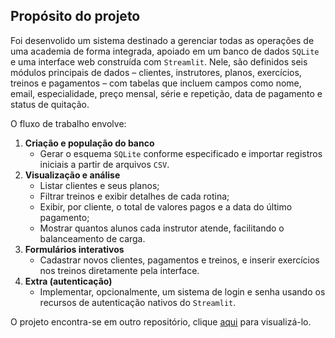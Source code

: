 <h2>Propósito do projeto</h2>

<p>Foi desenvolido um sistema destinado a gerenciar todas as operações de uma academia de forma integrada, apoiado em um banco de dados <code>SQLite</code> e uma interface web construída com <code>Streamlit</code>. Nele, são definidos seis módulos principais de dados – clientes, instrutores, planos, exercícios, treinos e pagamentos – com tabelas que incluem campos como nome, email, especialidade, preço mensal, série e repetição, data de pagamento e status de quitação.</p>

<p>O fluxo de trabalho envolve:</p>

<ol>
	<li>
		<strong>Criação e população do banco</strong>
		<ul>
		<li>Gerar o esquema <code>SQLite</code> conforme especificado e importar registros iniciais a partir de arquivos <code>CSV</code>.</li>
		</ul>
	</li>
	<li>
		<strong>Visualização e análise</strong>
		<ul>
		<li>Listar clientes e seus planos;</li>
		<li>Filtrar treinos e exibir detalhes de cada rotina;</li>
		<li>Exibir, por cliente, o total de valores pagos e a data do último pagamento;</li>
		<li>Mostrar quantos alunos cada instrutor atende, facilitando o balanceamento de carga.</li>
		</ul>
	</li>
	<li>
		<strong>Formulários interativos</strong>
		<ul>
		<li>Cadastrar novos clientes, pagamentos e treinos, e inserir exercícios nos treinos diretamente pela interface.</li>
		</ul>
	</li>
	<li>
		<strong>Extra (autenticação)</strong>
		<ul>
		<li>Implementar, opcionalmente, um sistema de login e senha usando os recursos de autenticação nativos do <code>Streamlit</code>.</li>
		</ul>
	</li>
</ol>

<p>O projeto encontra-se em outro repositório, clique <a href="https://github.com/HeitorDalla/gym-system">aqui</a> para visualizá-lo.</p>
